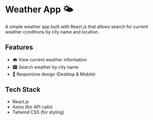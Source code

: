 # Weather App 🌤️

A simple weather app built with React.js that allows  search for current weather conditions by city name and location.

## Features

- 🌦️ View current weather information
- 🏙️ Search weather by city name
- 📱 Responsive design (Desktop & Mobile) 

## Tech Stack

- React.js
- Axios (for API calls)
- Tailwind CSS (for styling)